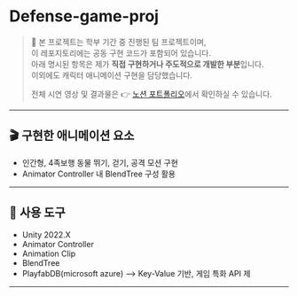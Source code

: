 # Defense-game-proj
> 📍 본 프로젝트는 학부 기간 중 진행된 팀 프로젝트이며,  
> 이 레포지토리에는 공동 구현 코드가 포함되어 있습니다.  
> 아래 명시된 항목은 제가 **직접 구현하거나 주도적으로 개발한 부분**입니다.</br>
> 이외에도 캐릭터 애니메이션 구현을 담당했습니다.
> 
> 전체 시연 영상 및 결과물은 👉 [노션 포트폴리오](https://magical-rate-172.notion.site/Reverse-0bdf3e06b74c4b408b1e4e599ec128ee?pvs=74)에서 확인하실 수 있습니다.
---
## 🎬 구현한 애니메이션 요소
- 인간형, 4족보행 동물 뛰기, 걷기, 공격 모션 구현
- Animator Controller 내 BlendTree 구성 활용
---
## 🔧 사용 도구

- Unity 2022.X
- Animator Controller
- Animation Clip
- BlendTree
- PlayfabDB(microsoft azure) --> Key-Value 기반, 게임 특화 API 제

---
